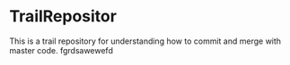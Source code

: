# TrailRepositor
This is a trail repository for understanding how to commit and merge with master code.
fgrdsawewefd
